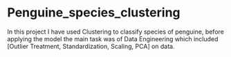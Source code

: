 # Penguine_species_clustering
In this project I have used Clustering to classify species of penguine, before applying the model the main task was of Data Engineering which included [Outlier Treatment, Standardization, Scaling, PCA] on data.
